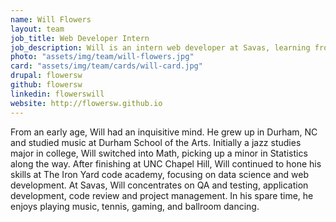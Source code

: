 ```yaml
---
name: Will Flowers
layout: team
job_title: Web Developer Intern
job_description: Will is an intern web developer at Savas, learning from a growing team and contributing to a variety of projects.
photo: "assets/img/team/will-flowers.jpg"
card: "assets/img/team/cards/will-card.jpg"
drupal: flowersw
github: flowersw
linkedin: flowerswill
website: http://flowersw.github.io
---
```

From an early age, Will had an inquisitive mind. He grew up in Durham, NC and studied music at Durham School of the Arts. 
Initially a jazz studies major in college, Will switched into Math, picking up a minor in Statistics along the way. 
After finishing at UNC Chapel Hill, Will continued to hone his skills at The Iron Yard code academy, focusing on data science and web development.
At Savas, Will concentrates on QA and testing, application development, code review and project management.
In his spare time, he enjoys playing music, tennis, gaming, and ballroom dancing.







